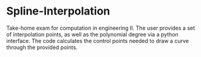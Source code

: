 # Spline-Interpolation
Take-home exam for computation in engineering II. The user provides a set of interpolation points, as well as the polynomial degree via a python interface. The code calculates the control points needed to draw a curve through the provided points.
